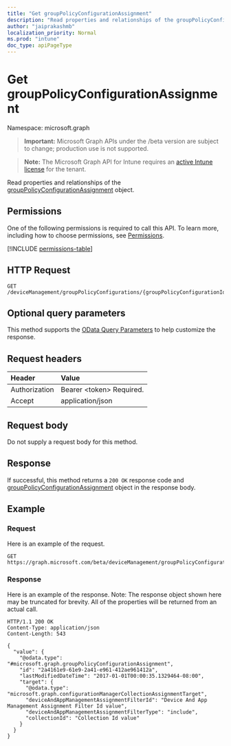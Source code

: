 ```yaml
---
title: "Get groupPolicyConfigurationAssignment"
description: "Read properties and relationships of the groupPolicyConfigurationAssignment object."
author: "jaiprakashmb"
localization_priority: Normal
ms.prod: "intune"
doc_type: apiPageType
---
```


# Get groupPolicyConfigurationAssignment

Namespace: microsoft.graph

> **Important:** Microsoft Graph APIs under the /beta version are subject to change; production use is not supported.

> **Note:** The Microsoft Graph API for Intune requires an [active Intune license](https://go.microsoft.com/fwlink/?linkid=839381) for the tenant.

Read properties and relationships of the [groupPolicyConfigurationAssignment](../resources/intune-grouppolicy-grouppolicyconfigurationassignment.md) object.

## Permissions
One of the following permissions is required to call this API. To learn more, including how to choose permissions, see [Permissions](/graph/permissions-reference).

<!-- { "blockType": "permissions", "name": "intune_grouppolicy_grouppolicyconfigurationassignment_get" } -->
[!INCLUDE [permissions-table](../includes/permissions/intune-grouppolicy-grouppolicyconfigurationassignment-get-permissions.md)]

## HTTP Request
<!-- {
  "blockType": "ignored"
}
-->
``` http
GET /deviceManagement/groupPolicyConfigurations/{groupPolicyConfigurationId}/assignments/{groupPolicyConfigurationAssignmentId}
```

## Optional query parameters
This method supports the [OData Query Parameters](/graph/query-parameters) to help customize the response.

## Request headers
|Header|Value|
|:---|:---|
|Authorization|Bearer &lt;token&gt; Required.|
|Accept|application/json|

## Request body
Do not supply a request body for this method.

## Response
If successful, this method returns a `200 OK` response code and [groupPolicyConfigurationAssignment](../resources/intune-grouppolicy-grouppolicyconfigurationassignment.md) object in the response body.

## Example

### Request
Here is an example of the request.
``` http
GET https://graph.microsoft.com/beta/deviceManagement/groupPolicyConfigurations/{groupPolicyConfigurationId}/assignments/{groupPolicyConfigurationAssignmentId}
```

### Response
Here is an example of the response. Note: The response object shown here may be truncated for brevity. All of the properties will be returned from an actual call.
``` http
HTTP/1.1 200 OK
Content-Type: application/json
Content-Length: 543

{
  "value": {
    "@odata.type": "#microsoft.graph.groupPolicyConfigurationAssignment",
    "id": "2a4161e9-61e9-2a41-e961-412ae961412a",
    "lastModifiedDateTime": "2017-01-01T00:00:35.1329464-08:00",
    "target": {
      "@odata.type": "microsoft.graph.configurationManagerCollectionAssignmentTarget",
      "deviceAndAppManagementAssignmentFilterId": "Device And App Management Assignment Filter Id value",
      "deviceAndAppManagementAssignmentFilterType": "include",
      "collectionId": "Collection Id value"
    }
  }
}
```
